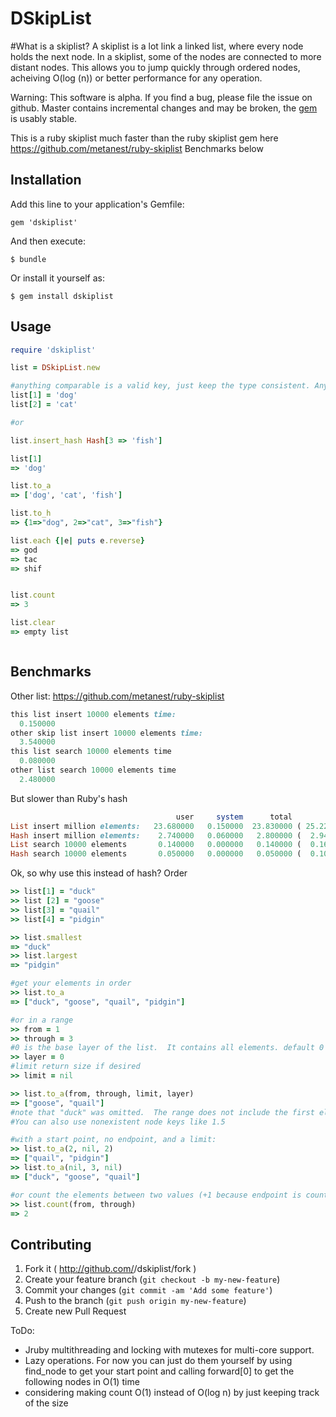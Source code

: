 # DSkipList

#What is a skiplist?
A skiplist is a lot link a linked list, where every node holds the next node.  In a skiplist, some of the nodes are connected to more distant nodes.  This allows you to jump quickly through ordered nodes, acheiving O(log (n)) or better performance for any operation.

Warning: This software is alpha. If you find a bug, please file the issue on github.  Master contains incremental changes and may be broken, the [gem](http://rubygems.org/gems/dskiplist) is usably stable.

This is a ruby skiplist much faster than the ruby skiplist gem here https://github.com/metanest/ruby-skiplist
Benchmarks below



## Installation

Add this line to your application's Gemfile:

    gem 'dskiplist'

And then execute:

    $ bundle

Or install it yourself as:

    $ gem install dskiplist

## Usage
``` ruby
require 'dskiplist'

list = DSkipList.new

#anything comparable is a valid key, just keep the type consistent. Any value is valid
list[1] = 'dog'
list[2] = 'cat'

#or

list.insert_hash Hash[3 => 'fish']

list[1]
=> 'dog'

list.to_a 
=> ['dog', 'cat', 'fish']

list.to_h
=> {1=>"dog", 2=>"cat", 3=>"fish"}

list.each {|e| puts e.reverse}
=> god
=> tac
=> shif


list.count
=> 3

list.clear
=> empty list



```
## Benchmarks
Other list: https://github.com/metanest/ruby-skiplist

```ruby
this list insert 10000 elements time: 
  0.150000
other skip list insert 10000 elements time: 
  3.540000
this list search 10000 elements time
  0.080000
other list search 10000 elements time
  2.480000
```
But slower than Ruby's hash
```ruby 
                                     user     system      total        real
List insert million elements:   23.680000   0.150000  23.830000 ( 25.223663)
Hash insert million elements:    2.740000   0.060000   2.800000 (  2.949170)
List search 10000 elements       0.140000   0.000000   0.140000 (  0.169945)
Hash search 10000 elements       0.050000   0.000000   0.050000 (  0.104777)

```
Ok, so why use this instead of hash? Order
```ruby
>> list[1] = "duck"
>> list [2] = "goose"
>> list[3] = "quail"
>> list[4] = "pidgin"

>> list.smallest
=> "duck"
>> list.largest
=> "pidgin"

#get your elements in order
>> list.to_a
=> ["duck", "goose", "quail", "pidgin"]

#or in a range
>> from = 1
>> through = 3
#0 is the base layer of the list.  It contains all elements. default 0
>> layer = 0
#limit return size if desired
>> limit = nil

>> list.to_a(from, through, limit, layer)
=> ["goose", "quail"]
#note that "duck" was omitted.  The range does not include the first element.  
#You can also use nonexistent node keys like 1.5

#with a start point, no endpoint, and a limit:
>> list.to_a(2, nil, 2)
=> ["quail", "pidgin"]
>> list.to_a(nil, 3, nil)
=> ["duck", "goose", "quail"]

#or count the elements between two values (+1 because endpoint is counted) from 1 to 3
>> list.count(from, through)
=> 2

```

## Contributing

1. Fork it ( http://github.com/<my-github-username>/dskiplist/fork )
2. Create your feature branch (`git checkout -b my-new-feature`)
3. Commit your changes (`git commit -am 'Add some feature'`)
4. Push to the branch (`git push origin my-new-feature`)
5. Create new Pull Request




ToDo: 
- Jruby multithreading and locking with mutexes for multi-core support.
- Lazy operations.  For now you can just do them yourself by using find_node to get your start point and calling forward[0] to get the following nodes in O(1) time
- considering making count O(1) instead of O(log n) by just keeping track of the size 
